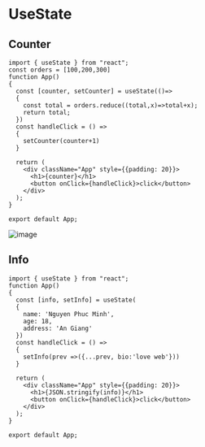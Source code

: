 # UseState
## Counter

```
import { useState } from "react";
const orders = [100,200,300]
function App() 
{
  const [counter, setCounter] = useState(()=>
  {
    const total = orders.reduce((total,x)=>total+x);
    return total;
  })
  const handleClick = () => 
  {
    setCounter(counter+1)
  }

  return (
    <div className="App" style={{padding: 20}}>
      <h1>{counter}</h1>
      <button onClick={handleClick}>click</button>
    </div>
  );
}

export default App;

```
![image](https://user-images.githubusercontent.com/59383987/175051672-31b66236-f8d3-40a0-9656-eb7c36155d3c.png)

## Info

```
import { useState } from "react";
function App() 
{
  const [info, setInfo] = useState(
  {
    name: 'Nguyen Phuc Minh',
    age: 18,
    address: 'An Giang'
  })
  const handleClick = () => 
  {
    setInfo(prev =>({...prev, bio:'love web'}))
  }

  return (
    <div className="App" style={{padding: 20}}>
      <h1>{JSON.stringify(info)}</h1>
      <button onClick={handleClick}>click</button>
    </div>
  );
}

export default App;

```
